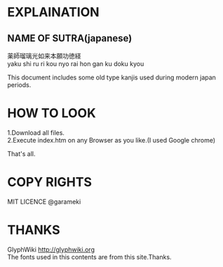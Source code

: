 EXPLAINATION
============
NAME OF SUTRA(japanese)
-------------
薬師瑠璃光如来本願功徳経  
yaku shi ru ri kou nyo rai hon gan ku doku kyou  
  
This document includes some old type kanjis used during modern japan periods.  


HOW TO LOOK
==========
  
  1.Download all files.  
  2.Execute index.htm on any Browser as you like.(I used Google chrome)  
  
  That's all.  
  
COPY RIGHTS
===========
MIT LICENCE @garameki  
  
THANKS
======
  
  GlyphWiki http://glyphwiki.org  
  The fonts used in this contents are from this site.Thanks.  
